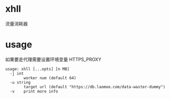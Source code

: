 

# xhll

流量消耗器

# usage

如果要走代理需要设置环境变量 HTTPS_PROXY

```
usage: xhll [...opts] [n MB]
  -j int
        worker num (default 64)
  -u string
        target url (default "https://db.laomoe.com/data-waster-dummy")
  -v    print more info
```
